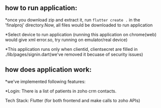 ## how to run application:

*once you download zip and extract it, run `flutter create .` in the 'finalproj' directory.Now, all files would be downloaded to run application

*Select device to run application (running this application on chrome(web) would give xml error.so, try running on emulator/real device)

*This application runs only when clientid, clientsecret are filled in ./lib/pages/signin.dart(we've removed it becuase of security issues)

## how does application work:

*we've implemented following features: 

*Login: There is a list of patients in zoho crm contacts.

Tech Stack: Flutter (for both frontend and make calls to zoho APIs)

